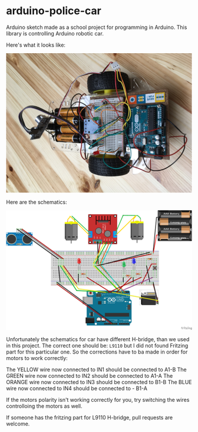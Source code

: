 # arduino-police-car
Arduino sketch made as a school project for programming in Arduino. This library is controlling Arduino robotic car.

Here's what it looks like:

![police_car](police_car.JPG)

Here are the schematics:

![fritzing](arduino-police-car.png)

Unfortunately the schematics for car have different H-bridge, than we used in this project. The correct one should be: `L9110` but I did not found Fritzing part for this particular one.
So the corrections have to ba made in order for motors to work correctly:

The YELLOW wire now connected to IN1 should be connected to A1-B
The GREEN wire now connected to IN2 should be connected to A1-A
The ORANGE wire now connected to IN3 should be connected to B1-B
The BLUE wire now connected to IN4 should be connected to - B1-A

If the motors polarity isn't working correctly for you, try switching the wires controlloing the motors as well.

If someone has the fritzing part for L9110 H-bridge, pull requests are welcome.
